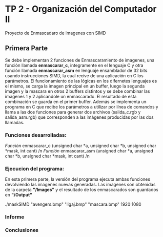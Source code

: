 # TP 2 - Organización del Computador II
Proyecto de Enmascadaro de Imagenes con SIMD

## Primera Parte

Se debe implementan 2 funciones de Enmascaramiento de imagenes, una función llamada **enmascarar_c**, integramente en el lenguaje C y otra función llamada **enmascarar_asm** en lenguaje ensamblador de 32 bits usando instrucciones SIMD, la cual recive de una aplicación en C los parámetros. 
El funcionamiento de las lógicas en los difernetes lenguajes es el mismo, se carga la imagen principal en un buffer, luego la segunda imagen y la mascara en otros 2 buffers distintos y se debe combinar las imagenes 1 y 2 aplicandole un enmascarado. El resultado de esta combinación se guarda en el primer buffer. 
Además se implementa un programa en C que recibe los parámetros a utilizar por línea de comandos y llama a las dos funciones para generar dos archivos (salida_c.rgb y salida_asm.rgb) que corresponden a las imágenes producidas por las dos llamadas.

### Funciones desarrolladas:

*Función* enmascarar_c (unsigned char *a, unsigned char *b, unsigned char *mask, int cant) /n
*Función* enmascarar_asm (unsigned char *a, unsigned char *b, unsigned char *mask, int cant) /n

### Ejecucion del programa:
En esta primera parte, la versión del programa ejecuta ambas funciones devolviendo las imagenes nuevas generadas. Las imagenes son obtenidas de la carpeta **"/Images"** y el resultado de los enmascarados son guardados en **"/Output"**

./maskSIMD "avengers.bmp" "ligaj.bmp" "mascara.bmp" 1920 1080

### Informe

### Conclusiones


